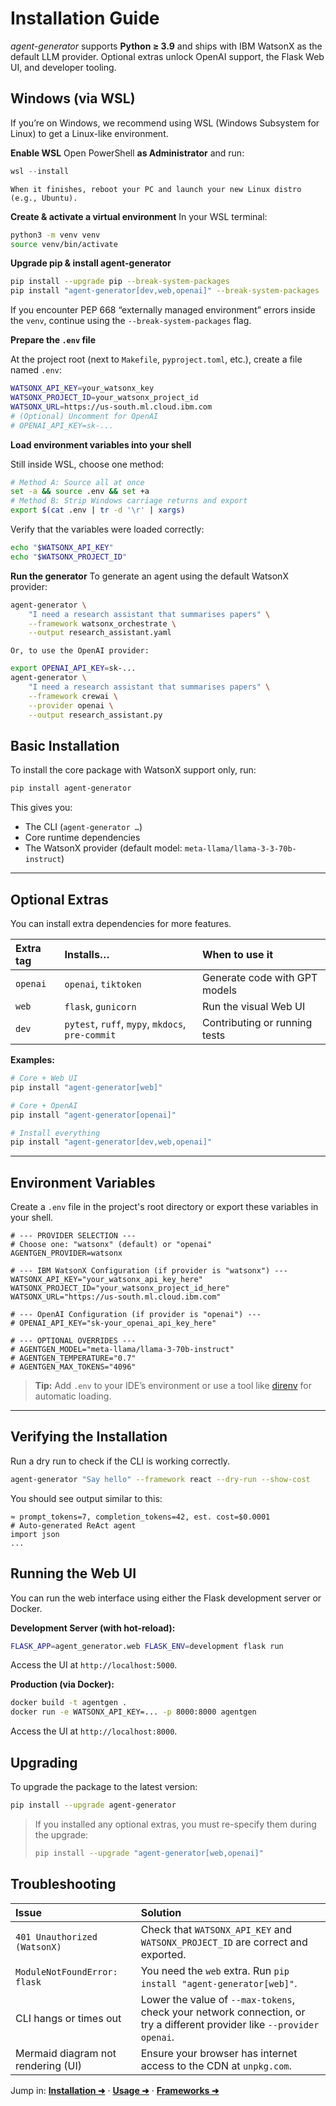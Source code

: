
# Installation Guide

*agent-generator* supports **Python ≥ 3.9** and ships with IBM WatsonX as the default LLM provider. Optional extras unlock OpenAI support, the Flask Web UI, and developer tooling.


## Windows (via WSL)

If you’re on Windows, we recommend using WSL (Windows Subsystem for Linux) to get a Linux-like environment.

**Enable WSL**
    Open PowerShell **as Administrator** and run:

```powershell
wsl --install
```

    When it finishes, reboot your PC and launch your new Linux distro (e.g., Ubuntu).

**Create & activate a virtual environment**
    In your WSL terminal:

```bash
python3 -m venv venv
source venv/bin/activate
```

**Upgrade pip & install agent-generator**

```bash
pip install --upgrade pip --break-system-packages
pip install "agent-generator[dev,web,openai]" --break-system-packages
```

If you encounter PEP 668 “externally managed environment” errors inside the `venv`, continue using the `--break-system-packages` flag.

**Prepare the `.env` file**

At the project root (next to `Makefile`, `pyproject.toml`, etc.), create a file named `.env`:

```bash
WATSONX_API_KEY=your_watsonx_key
WATSONX_PROJECT_ID=your_watsonx_project_id
WATSONX_URL=https://us-south.ml.cloud.ibm.com
# (Optional) Uncomment for OpenAI
# OPENAI_API_KEY=sk-...
```

**Load environment variables into your shell**

Still inside WSL, choose one method:

```bash
# Method A: Source all at once
set -a && source .env && set +a
# Method B: Strip Windows carriage returns and export
export $(cat .env | tr -d '\r' | xargs)
```
Verify that the variables were loaded correctly:

```bash
echo "$WATSONX_API_KEY"
echo "$WATSONX_PROJECT_ID"
```

**Run the generator**
    To generate an agent using the default WatsonX provider:

```bash
agent-generator \
    "I need a research assistant that summarises papers" \
    --framework watsonx_orchestrate \
    --output research_assistant.yaml
```

    Or, to use the OpenAI provider:

```bash
export OPENAI_API_KEY=sk-...
agent-generator \
    "I need a research assistant that summarises papers" \
    --framework crewai \
    --provider openai \
    --output research_assistant.py
```

## Basic Installation

To install the core package with WatsonX support only, run:

```bash
pip install agent-generator
```

This gives you:

* The CLI (`agent-generator …`)
* Core runtime dependencies
* The WatsonX provider (default model: `meta-llama/llama-3-3-70b-instruct`)

-----

## Optional Extras

You can install extra dependencies for more features.

| Extra tag | Installs… | When to use it |
| :--- | :--- | :--- |
| `openai` | `openai`, `tiktoken` | Generate code with GPT models |
| `web` | `flask`, `gunicorn` | Run the visual Web UI |
| `dev` | `pytest`, `ruff`, `mypy`, `mkdocs`, `pre-commit` | Contributing or running tests |

**Examples:**

```bash
# Core + Web UI
pip install "agent-generator[web]"

# Core + OpenAI
pip install "agent-generator[openai]"

# Install everything
pip install "agent-generator[dev,web,openai]"
```

-----

## Environment Variables

Create a `.env` file in the project's root directory or export these variables in your shell.

```env
# --- PROVIDER SELECTION ---
# Choose one: "watsonx" (default) or "openai"
AGENTGEN_PROVIDER=watsonx

# --- IBM WatsonX Configuration (if provider is "watsonx") ---
WATSONX_API_KEY="your_watsonx_api_key_here"
WATSONX_PROJECT_ID="your_watsonx_project_id_here"
WATSONX_URL="https://us-south.ml.cloud.ibm.com"

# --- OpenAI Configuration (if provider is "openai") ---
# OPENAI_API_KEY="sk-your_openai_api_key_here"

# --- OPTIONAL OVERRIDES ---
# AGENTGEN_MODEL="meta-llama/llama-3-70b-instruct"
# AGENTGEN_TEMPERATURE="0.7"
# AGENTGEN_MAX_TOKENS="4096"
```

> **Tip:** Add `.env` to your IDE’s environment or use a tool like [direnv](https://direnv.net/) for automatic loading.

-----

## Verifying the Installation

Run a dry run to check if the CLI is working correctly.

```bash
agent-generator "Say hello" --framework react --dry-run --show-cost
```

You should see output similar to this:

```
≈ prompt_tokens=7, completion_tokens=42, est. cost=$0.0001
# Auto-generated ReAct agent
import json
...
```

## Running the Web UI

You can run the web interface using either the Flask development server or Docker.

**Development Server (with hot-reload):**

```bash
FLASK_APP=agent_generator.web FLASK_ENV=development flask run
```

Access the UI at `http://localhost:5000`.

**Production (via Docker):**

```bash
docker build -t agentgen .
docker run -e WATSONX_API_KEY=... -p 8000:8000 agentgen
```

Access the UI at `http://localhost:8000`.


## Upgrading

To upgrade the package to the latest version:

```bash
pip install --upgrade agent-generator
```

> If you installed any optional extras, you must re-specify them during the upgrade:
>
> ```bash
> pip install --upgrade "agent-generator[web,openai]"
> ```


## Troubleshooting

| Issue | Solution |
| :--- | :--- |
| `401 Unauthorized (WatsonX)` | Check that `WATSONX_API_KEY` and `WATSONX_PROJECT_ID` are correct and exported. |
| `ModuleNotFoundError: flask` | You need the `web` extra. Run `pip install "agent-generator[web]"`. |
| CLI hangs or times out | Lower the value of `--max-tokens`, check your network connection, or try a different provider like `--provider openai`. |
| Mermaid diagram not rendering (UI) | Ensure your browser has internet access to the CDN at `unpkg.com`. |


Jump in: **[Installation ➜](installation.md)** · **[Usage ➜](usage.md)** · **[Frameworks ➜](frameworks.md)**